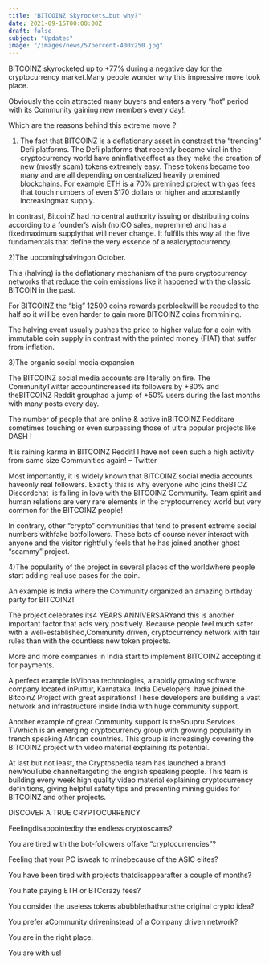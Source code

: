```yaml
---
title: "BITCOINZ Skyrockets…but why?"
date: 2021-09-15T00:00:00Z
draft: false
subject: "Updates"
image: "/images/news/57percent-400x250.jpg"
---
```


BITCOINZ skyrocketed up to +77% during a negative day for the cryptocurrency market.Many people wonder why this impressive move took place.

Obviously the coin attracted many buyers and enters a very “hot” period with its Community gaining new members every day!.

Which are the reasons behind this extreme move ?

1) The fact that BITCOINZ is a deflationary asset in constrast the “trending” Defi platforms. The Defi platforms that recently became viral in the cryptocurrency world have aninflativeeffect as they make the creation of new (mostly scam) tokens extremely easy. These tokens became too many and are all depending on centralized heavily premined blockchains. For example ETH is a 70% premined project with gas fees that touch numbers of even $170 dollars or higher and aconstantly increasingmax supply.

In contrast, BitcoinZ had no central authority issuing or distributing coins according to a founder’s wish (noICO sales, nopremine) and has a fixedmaximum supplythat will never change. It fulfills this way all the five fundamentals that define the very essence of a realcryptocurrency.

2)The upcominghalvingon October.

This (halving) is the deflationary mechanism of the pure cryptocurrency networks that reduce the coin emissions like it happened with the classic BITCOIN in the past.

For BITCOINZ the “big” 12500 coins rewards perblockwill be recuded to the half so it will be even harder to gain more BITCOINZ coins frommining.

The halving event usually pushes the price to higher value for a coin with immutable coin supply in contrast with the printed money (FIAT) that suffer from inflation.

3)The organic social media expansion

The BITCOINZ social media accounts are literally on fire. The CommunityTwitter accountincreased its followers by +80% and theBITCOINZ Reddit grouphad a jump of +50% users during the last months with many posts every day.

The number of people that are online & active inBITCOINZ Redditare sometimes touching or even surpassing those of ultra popular projects like DASH !

It is raining karma in BITCOINZ Reddit! I have not seen such a high activity from same size Communities again! – Twitter

Most importantly, it is widely known that BITCOINZ social media accounts haveonly real followers. Exactly this is why everyone who joins theBTCZ Discordchat  is falling in love with the BITCOINZ Community. Team spirit and human relations are very rare elements in the cryptocurrency world but very common for the BITCOINZ people!

In contrary, other “crypto” communities that tend to present extreme social numbers withfake botfollowers. These bots of course never interact with anyone and the visitor rightfully feels that he has joined another ghost “scammy” project.

4)The popularity of the project in several places of the worldwhere people start adding real use cases for the coin.

An example is India where the Community organized an amazing birthday party for BITCOINZ!

The project celebrates its4 YEARS ANNIVERSARYand this is another important factor that acts very positively. Because people feel much safer with a well-established,Community driven, cryptocurrency network with fair rules than with the countless new token projects.

More and more companies in India start to implement BITCOINZ accepting it for payments.

A perfect example isVibhaa technologies, a rapidly growing software company located inPuttur, Karnataka. India Developers  have joined the BitcoinZ Project with great aspirations! These developers are building a vast network and infrastructure inside India with huge community support.

Another example of great Community support is theSoupru Services TVwhich is an emerging cryptocurrency group with growing popularity in french speaking African countries. This group is increasingly covering the BITCOINZ project with video material explaining its potential.

At last but not least, the Cryptospedia team has launched a brand newYouTube channeltargeting the english speaking people. This team is building every week high quality video material explaining cryptocurrency definitions, giving helpful safety tips and presenting mining guides for BITCOINZ and other projects.

DISCOVER A TRUE CRYPTOCURRENCY

Feelingdisappointedby the endless cryptoscams?

You are tired with the bot-followers offake “cryptocurrencies”?

Feeling that your PC isweak to minebecause of the ASIC elites?

You have been tired with projects thatdisappearafter a couple of months?

You hate paying ETH or BTCcrazy fees?

You consider the useless tokens abubblethathurtsthe original crypto idea?

You prefer aCommunity driveninstead of a Company driven network?

You are in the right place.

You are with us!
